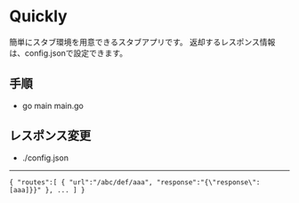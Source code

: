 # Quickly
簡単にスタブ環境を用意できるスタブアプリです。
返却するレスポンス情報は、config.jsonで設定できます。

## 手順
- go main main.go

## レスポンス変更
- ./config.json
---
`{
  "routes":[
    {
      "url":"/abc/def/aaa",
      "response":"{\"response\":[aaa]}}"
    },
    ...
  ]
}`


